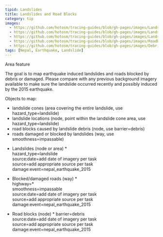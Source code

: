 ```yaml
---
tipid: Landslides
title: Landslides and Road Blocks
category: tip
images:
  - https://github.com/hotosm/tracing-guides/blob/gh-pages/images/Landslide_Before.JPG
  - https://github.com/hotosm/tracing-guides/blob/gh-pages/images/Landslide_After.JPG
  - https://github.com/hotosm/tracing-guides/blob/gh-pages/images/Landslide_Tag.JPG
  - https://github.com/hotosm/tracing-guides/blob/gh-pages/images/RoadBlock_Tag.JPG
  - https://github.com/hotosm/tracing-guides/blob/gh-pages/images/Debris_Tag.JPG
tags: [Nepal, Earthquake, Landslide]
---
```

Area feature

The goal is to map earthquake induced landslides and roads blocked by debris or damaged. Please compare with any previous background imagery available to make sure the landslide occurred recently and possibly induced by the 2015 earthquake.

Objects to map:  

- landslide cones (area covering the entire landslide, use hazard_type=landslide)  
- landslide locations (node, point within the landslide cone area, use hazard_type=landslide)  
- road blocks caused by landslide debris (node, use barrier=debris)  
- roads damaged or blocked by landslides (way, use smoothness=impassable)  

* Landslides (node or area) *  
hazard_type=landslide  
source:date=add date of imagery per task  
source=add appropriate source per task  
damage:event=nepal_earthquake_2015  

* Blocked/damaged roads (way) *  
highway=*  
smoothness=impassable  
source:date=add date of imagery per task  
source=add appropriate source per task  
damage:event=nepal_earthquake_2015  

* Road blocks (node) *
barrier=debris  
source:date=add date of imagery per task  
source=add appropriate source per task  
damage:event=nepal_earthquake_2015  

